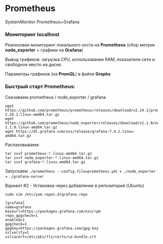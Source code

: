 # Prometheus
SystemMonitor Prometheus+Grafana

### Мониторинг localhost 

Реализован мониторинг локального хоста на **Prometheus** (сбор метрик **node_exporter** + графики на **Grafana**)


Вывод графиков: загрузка CPU, использование RAM, показатели сети и свободное место на диске. 


Параметры графиков (на **PromQL**) в файле **Graphs**



### Быстрый старт Prometheus: 

Скачиваем prometheus / node_exporter / grafana
```
wget https://github.com/prometheus/prometheus/releases/download/v2.24.1/prometheus-2.24.1.linux-amd64.tar.gz
wget https://github.com/prometheus/node_exporter/releases/download/v1.1.0/node_exporter-1.1.0.linux-amd64.tar.gz
wget https://dl.grafana.com/oss/release/grafana-7.4.1.linux-amd64.tar.gz
```
Распаковываем: 
```
tar zxvf prometheus-*.linux-amd64.tar.gz 
tar zxvf node_exporter-*.linux-amd64.tar.gz 
tar zxvf grafana-*.linux-amd64.tar.gz
```
Запускаем `./prometheus --config.file=prometheus.yml` + `./node_exporter` + `./grafana-server`

Вариант #2 - Установка через добавление в репозиторий (Ubuntu)
```
sudo vim /etc/yum.repos.d/grafana.repo

[grafana]
name=grafana
baseurl=https://packages.grafana.com/oss/rpm
repo_gpgcheck=1
enabled=1
gpgcheck=1
gpgkey=https://packages.grafana.com/gpg.key
sslverify=1
sslcacert=/etc/pki/tls/certs/ca-bundle.crt
```
